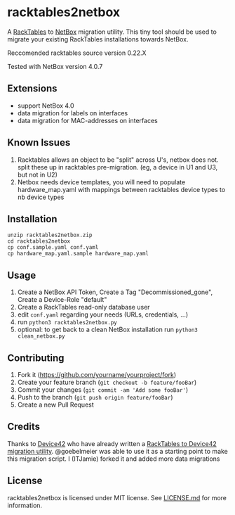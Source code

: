 # racktables2netbox
A [RackTables](https://github.com/racktables/racktables) to [NetBox](https://github.com/digitalocean/netbox) migration utility. This tiny tool should be used to migrate your existing RackTables installations towards NetBox.

Reccomended racktables source version 0.22.X

Tested with NetBox version 4.0.7

## Extensions
 * support NetBox 4.0
 * data migration for labels on interfaces
 * data migration for MAC-addresses on interfaces

## Known Issues
1. Racktables allows an object to be "split" across U's, netbox does not. split these up in racktables pre-migration. (eg, a device in U1 and U3, but not in U2)
2. Netbox needs device templates, you will need to populate hardware_map.yaml with mappings between racktables device types to nb device types

## Installation
```curl --output racktables2netbox.zip https://github.com/ITJamie/racktables2netbox/archive/master.zip
unzip racktables2netbox.zip
cd racktables2netbox
cp conf.sample.yaml conf.yaml
cp hardware_map.yaml.sample hardware_map.yaml
```

## Usage
1. Create a NetBox API Token,
   Create a Tag "Decommissioned_gone",
   Create a Device-Role "default"
2. Create a RackTables read-only database user
3. edit ``conf.yaml`` regarding your needs (URLs, credentials, ...)
4. run `python3 racktables2netbox.py`
5. optional: to get back to a clean NetBox installation run `python3 clean_netbox.py`

## Contributing
1. Fork it (<https://github.com/yourname/yourproject/fork>)
2. Create your feature branch (`git checkout -b feature/fooBar`)
3. Commit your changes (`git commit -am 'Add some fooBar'`)
4. Push to the branch (`git push origin feature/fooBar`)
5. Create a new Pull Request

## Credits
Thanks to [Device42](https://www.device42.com/) who have already written a [RackTables to Device42 migration utility](https://github.com/device42/Racktables-to-Device42-Migration). @goebelmeier was able to use it as a starting point to make this migration script.
I (ITJamie) forked it and added more data migrations

## License
racktables2netbox is licensed under MIT license. See [LICENSE.md](LICENSE.md) for more information.
